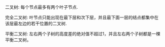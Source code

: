 二叉树: 每个节点最多有两个叶子节点.

完全二叉树: 叶节点只能出现在最下层和次下层，并且最下面一层的结点都集中在该层最左边的若干位置的二叉树.

平衡二叉树: 左右两个子树的高度差的绝对值不超过1，并且左右两个子树都是一棵平衡二叉树。

